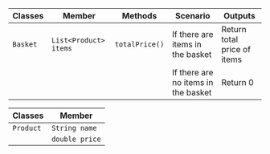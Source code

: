 | Classes  | Member                | Methods        | Scenario                            | Outputs                     |
|----------|-----------------------|----------------|-------------------------------------|-----------------------------|
| `Basket` | `List<Product> items` | `totalPrice()` | If there are items in the basket    | Return total price of items |
|          |                       |                | If there are no items in the basket | Return 0                    |


| Classes   | Member         | 
|-----------|----------------|
| `Product` | `String name`  | 
|           | `double price` | 
